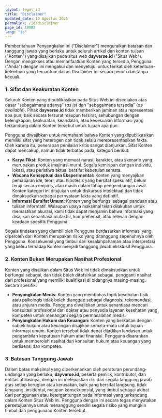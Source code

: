 ```yaml
---
layout: legal_id
title: "Disclaimer"
updated_date: 10 Agustus 2025
permalink: /id/disclaimer
page_id: 10002
lang: "id"
---
```


Pemberitahuan Penyangkalan ini ("Disclaimer") menguraikan batasan dan tanggung jawab yang berlaku untuk seluruh artikel dan konten tulisan ("Konten") yang disajikan pada situs web **dayverse.id** ("Situs Web"). Dengan mengakses atau memanfaatkan Konten yang tersedia, Pengguna ("Anda") dengan ini mengakui dan menyetujui untuk terikat oleh ketentuan-ketentuan yang tercantum dalam Disclaimer ini secara penuh dan tanpa kecuali.

### **1\. Sifat dan Keakuratan Konten**

Seluruh Konten yang dipublikasikan pada Situs Web ini disediakan atas dasar "sebagaimana adanya" (*as is*) dan "sebagaimana tersedia" (*as available*). Pihak **dayverse.id** tidak memberikan jaminan atau representasi apa pun, baik secara tersurat maupun tersirat, sehubungan dengan kelengkapan, keakuratan, keandalan, atau kesesuaian informasi yang terkandung dalam Konten tersebut untuk tujuan apa pun.

Pengguna diwajibkan untuk memahami bahwa Konten yang dipublikasikan memiliki sifat yang heterogen dan tidak selalu merepresentasikan fakta. Oleh karena itu, penerapan penilaian kritis sangat dianjurkan. Sifat Konten dapat mencakup, namun tidak terbatas pada, kategori berikut:

* **Karya Fiksi:** Konten yang memuat narasi, karakter, atau skenario yang merupakan produk imajinasi murni. Segala kemiripan dengan individu, lokasi, atau peristiwa aktual bersifat kebetulan semata.  
* **Wacana Konseptual dan Eksperimental:** Konten yang menyajikan pemaparan ide, teori, atau hipotesis yang bersifat spekulatif, belum teruji secara empiris, atau masih dalam tahap pengembangan awal. Konten kategori ini ditujukan untuk diskursus intelektual dan tidak dimaksudkan sebagai pernyataan fakta yang definitif.  
* **Informasi Bersifat Umum:** Konten yang berfungsi sebagai panduan atau tulisan informatif. Walaupun upaya maksimal telah dilakukan untuk memastikan akurasi, kami tidak dapat menjamin bahwa informasi yang disajikan senantiasa mutakhir, komprehensif, atau relevan dengan keadaan spesifik Pengguna.

Segala tindakan yang diambil oleh Pengguna berdasarkan informasi yang diperoleh dari Konten merupakan risiko yang ditanggung sepenuhnya oleh Pengguna. Konsekuensi yang timbul dari kesalahpahaman atau interpretasi yang keliru terhadap Konten menjadi tanggung jawab eksklusif Pengguna.

### **2\. Konten Bukan Merupakan Nasihat Profesional**

Konten yang disajikan dalam Situs Web ini tidak dimaksudkan untuk berfungsi sebagai, dan tidak boleh ditafsirkan sebagai, pengganti nasihat dari profesional yang memiliki kualifikasi di bidangnya masing-masing. Secara spesifik:

* **Penyangkalan Medis:** Konten yang membahas topik kesehatan fisik atau psikologis tidak boleh dianggap sebagai diagnosis, rekomendasi, atau anjuran medis. Pengguna diwajibkan untuk senantiasa mencari konsultasi profesional dari dokter atau penyedia layanan kesehatan yang kompeten untuk menangani segala permasalahan medis.  
* **Penyangkalan Hukum dan Keuangan:** Konten yang berkaitan dengan subjek hukum atau keuangan disajikan semata-mata untuk tujuan informasi umum. Konten tersebut tidak dapat dijadikan landasan untuk pengambilan keputusan hukum atau finansial. Pengguna disarankan untuk memperoleh nasihat dari konsultan hukum atau keuangan yang berlisensi dan kompeten.

### **3\. Batasan Tanggung Jawab**

Dalam batas maksimal yang diperkenankan oleh peraturan perundang-undangan yang berlaku, **dayverse.id**, beserta pemilik, kontributor, dan entitas afiliasinya, dengan ini melepaskan diri dari segala tanggung jawab atas setiap kerugian atau kerusakan, baik yang bersifat langsung, tidak langsung, insidental, maupun konsekuensial, yang timbul sebagai akibat dari penggunaan atau ketergantungan pada informasi yang terkandung dalam Konten Situs Web ini. Pengguna dengan ini secara tegas menyatakan persetujuannya untuk menanggung sendiri segala risiko yang mungkin timbul dari penggunaan Konten tersebut.